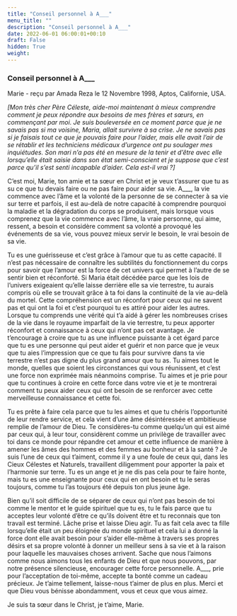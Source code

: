 ```yaml
---
title: "Conseil personnel à A___"
menu_title: ""
description: "Conseil personnel à A___"
date: 2022-06-01 06:00:01+00:10
draft: False
hidden: True
weight:
---
```

### Conseil personnel à A___

Marie - reçu par Amada Reza le 12 Novembre 1998, Aptos, Californie, USA.

*[Mon très cher Père Céleste, aide-moi maintenant à mieux comprendre comment je peux répondre aux besoins de mes frères et sœurs, en commençant par moi. Je suis bouleversée en ce moment parce que je ne savais pas si ma voisine, Maria, allait survivre à sa crise. Je ne savais pas si je faisais tout ce que je pouvais faire pour l’aider, mais elle avait l’air de se rétablir et les techniciens médicaux d’urgence ont pu soulager mes inquiétudes. Son mari n’a pas été en mesure de la tenir et d’être avec elle lorsqu’elle était saisie dans son état semi-conscient et je suppose que c’est parce qu’il s’est senti incapable d’aider. Cela est-il vrai ?]*

C’est moi, Marie, ton amie et ta sœur en Christ et je veux t’assurer que tu as su ce que tu devais faire ou ne pas faire pour aider sa vie. A___, la vie commence avec l’âme et la volonté de la personne de se connecter à sa vie sur terre et parfois, il est au-delà de notre capacité à comprendre pourquoi la maladie et la dégradation du corps se produisent, mais lorsque vous comprenez que la vie commence avec l’âme, la vraie personne, qui aime, ressent, a besoin et considère comment sa volonté a provoqué les événements de sa vie, vous pouvez mieux servir le besoin, le vrai besoin de sa vie.

Tu es une guérisseuse et c’est grâce à l’amour que tu as cette capacité. Il n’est pas nécessaire de connaître les subtilités du fonctionnement du corps pour savoir que l’amour est la force de cet univers qui permet à l’autre de se sentir bien et réconforté. Si Maria était décédée parce que les lois de l’univers exigeaient qu’elle laisse derrière elle sa vie terrestre, tu aurais compris où elle se trouvait grâce à ta foi dans la continuité de la vie au-delà du mortel. Cette compréhension est un réconfort pour ceux qui ne savent pas et qui ont la foi et c’est pourquoi tu es attiré pour aider les autres. Lorsque tu comprends une vérité qui t’a aidé à gérer les nombreuses crises de la vie dans le royaume imparfait de la vie terrestre, tu peux apporter réconfort et connaissance à ceux qui n’ont pas cet avantage. Je t’encourage à croire que tu as une influence puissante à cet égard parce que tu es une personne qui peut aider et guérir et non parce que je veux que tu aies l’impression que ce que tu fais pour survivre dans ta vie terrestre n’est pas digne du plus grand amour que tu as. Tu aimes tout le monde, quelles que soient les circonstances qui vous réunissent, et c’est une force non exprimée mais néanmoins comprise. Tu aimes et je prie pour que tu continues à croire en cette force dans votre vie et je te montrerai comment tu peux aider ceux qui ont besoin de se renforcer avec cette merveilleuse connaissance et cette foi. 

Tu es prête à faire cela parce que tu les aimes et que tu chéris l’opportunité de leur rendre service, et cela vient d’une âme désintéressée et ambitieuse remplie de l’amour de Dieu. Te considères-tu comme quelqu’un qui est aimé par ceux qui, à leur tour, considèrent comme un privilège de travailler avec toi dans ce monde pour répandre cet amour et cette influence de manière à amener les âmes des hommes et des femmes au bonheur et à la santé ? Je suis l’une de ceux qui t’aiment, comme il y a une foule de ceux qui, dans les Cieux Célestes et Naturels, travaillent diligemment pour apporter la paix et l’harmonie sur terre. Tu es un ange et je ne dis pas cela pour te faire honte, mais tu es une enseignante pour ceux qui en ont besoin et tu le seras toujours, comme tu l’as toujours été depuis ton plus jeune âge.

Bien qu’il soit difficile de se séparer de ceux qui n’ont pas besoin de toi comme le mentor et le guide spirituel que tu es, tu le fais parce que tu acceptes leur volonté d’être ce qu’ils doivent être et tu reconnais que ton travail est terminé. Lâche prise et laisse Dieu agir. Tu as fait cela avec ta fille lorsqu’elle était un peu éloignée du monde spirituel et cela lui a donné la force dont elle avait besoin pour s’aider elle-même à travers ses propres désirs et sa propre volonté à donner un meilleur sens à sa vie et à la raison pour laquelle les mauvaises choses arrivent. Sache que nous l’aimons comme nous aimons tous les enfants de Dieu et que nous pouvons, par notre présence silencieuse, encourager cette force personnelle. A___, prie pour l’acceptation de toi-même, accepte ta bonté comme un cadeau précieux. Je t’aime tellement, laisse-nous t’aimer de plus en plus. Merci et que Dieu vous bénisse abondamment, vous et ceux que vous aimez.

Je suis ta sœur dans le Christ, je t’aime, Marie.